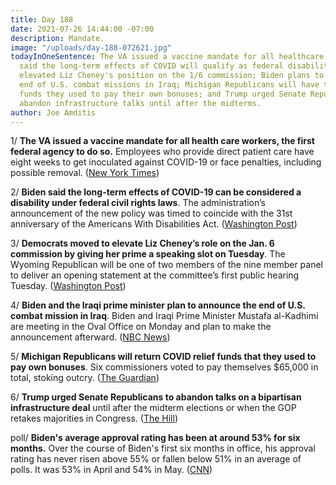 ```yaml
---
title: Day 188
date: 2021-07-26 14:44:00 -07:00
description: Mandate.
image: "/uploads/day-188-072621.jpg"
todayInOneSentence: The VA issued a vaccine mandate for all healthcare workers; Biden
  said the long-term effects of COVID will qualify as federal disabilities; Democrats
  elevated Liz Cheney's position on the 1/6 commission; Biden plans to announce the
  end of U.S. combat missions in Iraq; Michigan Republicans will have to return COVID
  funds they used to pay their own bonuses; and Trump urged Senate Republicans to
  abandon infrastructure talks until after the midterms.
author: Joe Amditis
---
```


1/ **The VA issued a vaccine mandate for all health care workers, the first federal agency to do so.** Employees who provide direct patient care have eight weeks to get inoculated against COVID-19 or face penalties, including possible removal. ([New York Times](https://www.nytimes.com/2021/07/26/us/politics/veterans-affairs-coronavirus-covid-19.html))

2/ **Biden said the long-term effects of COVID-19 can be considered a disability under federal civil rights laws**. The administration’s announcement of the new policy was timed to coincide with the 31st anniversary of the Americans With Disabilities Act. ([Washington Post](https://www.washingtonpost.com/politics/biden-ada-long-covid-disability/2021/07/26/972f2a04-ee20-11eb-a452-4da5fe48582d_story.html))

3/ **Democrats moved to elevate Liz Cheney’s role on the Jan. 6 commission by giving her prime a speaking slot on Tuesday**. The Wyoming Republican will be one of two members of the nine member panel to deliver an opening statement at the committee’s first public hearing Tuesday. ([Washington Post](https://www.washingtonpost.com/politics/jan-6-committee-cheney/2021/07/26/2380e54e-ee1a-11eb-ab6f-b41a066381df_story.html))

4/ **Biden and the Iraqi prime minister plan to announce the end of U.S. combat mission in Iraq**. Biden and Iraqi Prime Minister Mustafa al-Kadhimi are meeting in the Oval Office on Monday and plan to make the announcement afterward. ([NBC News](https://www.nbcnews.com/politics/white-house/biden-iraqi-prime-minister-announce-end-u-s-combat-mission-n1274992))

5/ **Michigan Republicans will return COVID relief funds that they used to pay own bonuses**. Six commissioners voted to pay themselves $65,000 in total, stoking outcry. ([The Guardian](https://www.theguardian.com/world/2021/jul/25/michigan-republicans-covid-relief-funds-bonuses))

6/ **Trump urged Senate Republicans to abandon talks on a bipartisan infrastructure deal** until after the midterm elections or when the GOP retakes majorities in Congress. ([The Hill](https://thehill.com/homenews/administration/564801-trump-pressures-mcconnell-gop-to-ditch-bipartisan-talks-until-they))

poll/ **Biden's average approval rating has been at around 53% for six months.** Over the course of Biden's first six months in office, his approval rating has never risen above 55% or fallen below 51% in an average of polls. It was 53% in April and 54% in May. ([CNN](https://www.cnn.com/2021/07/25/politics/biden-approval-rating-analysis/index.html))